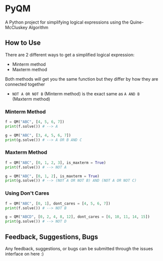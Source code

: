 # PyQM
A Python project for simplifying logical expressions using the Quine-McCluskey Algorithm

## How to Use
There are 2 different ways to get a simplified logical expression:
 * Minterm method
 * Maxterm method
 
Both methods will get you the same function but they differ by how they are connected together
 * `NOT A OR NOT B` (Minterm method) is the exact same as `A AND B` (Maxterm method)

### Minterm Method

```py
f = QM("ABC", [4, 5, 6, 7])
print(f.solve()) # --> A

g = QM("ABC", [3, 4, 5, 6, 7])
print(g.solve()) # --> A OR B AND C
```

### Maxterm Method

```py
f = QM("ABC", [0, 1, 2, 3], is_maxterm = True)
print(f.solve()) # --> NOT A

g = QM("ABC", [0, 1, 2], is_maxterm = True)
print(g.solve()) # --> (NOT A OR NOT B) AND (NOT A OR NOT C)
```

### Using Don't Cares

```py
f = QM("ABC", [0, 1], dont_cares = [4, 5, 6, 7])
print(f.solve()) # --> NOT B

g = QM("ABCD", [0, 2, 4, 8, 12], dont_cares = [6, 10, 11, 14, 15])
print(g.solve()) # --> NOT D
```

## Feedback, Suggestions, Bugs

Any feedback, suggestions, or bugs can be submitted through the issues interface on here :)
